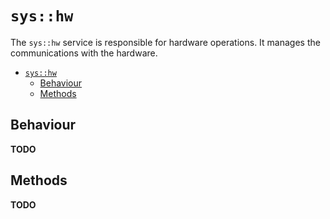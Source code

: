 # `sys::hw`
The `sys::hw` service is responsible for hardware operations.
It manages the communications with the hardware.

- [`sys::hw`](#syshw)
  - [Behaviour](#behaviour)
  - [Methods](#methods)

## Behaviour
**TODO**

## Methods
**TODO**